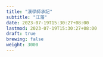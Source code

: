 ```yaml
---
title: "漢學師承記"
subtitle: "江藩"
date: 2023-07-19T15:30:27+08:00
lastmod: 2023-07-19T15:30:27+08:00
draft: true
brewing: false
weight: 3000
---
```


